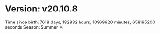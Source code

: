 # Version: v20.10.8
Time since birth: 7618 days, 182832 hours, 10969920 minutes, 658195200 seconds
Season: Summer ☀️
